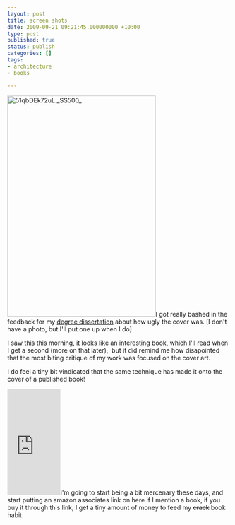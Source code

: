 ```yaml
---
layout: post
title: screen shots
date: 2009-09-21 09:21:45.000000000 +10:00
type: post
published: true
status: publish
categories: []
tags:
- architecture
- books

---
```

<p><a href="http://www.amazon.co.uk/exec/obidos/ASIN/0195388445/downandoutint-20"><img class="alignright size-full wp-image-232" title="A Better Pencil: Readers, Writers, and the Digitial Revolution" src="{{ site.baseurl }}/assets/51qbDEk72uL._SS500_.jpg" alt="51qbDEk72uL._SS500_" width="336" height="500" /></a>I got really bashed in the feedback for my <a href="http://www.notionparallax.co.uk/wordpress/wp-admin/post-new.php">degree dissertation</a> about how ugly the cover was. [I don't have a photo, but I'll put one up when I do]</p>
<p>I saw <a title="A Better Pencil: Readers, Writers, and the Digitial Revolution" href="http://www.amazon.co.uk/exec/obidos/ASIN/0195388445/downandoutint-20">this</a> this morning, it looks like an interesting book, which I'll read when I get a second (more on that later),  but it did remind me how disapointed that the most biting critique of my work was focused on the cover art.</p>
<p>I do feel a tiny bit vindicated that the same technique has made it onto the cover of a published book!</p>
<p><iframe class="alignright" src="http://rcm-uk.amazon.co.uk/e/cm?lt1=_blank&bc1=FFFFFF&IS2=1&nou=1&bg1=FFFFFF&fc1=000000&lc1=0000FF&t=notioparal-21&o=2&p=8&l=as1&m=amazon&f=ifr&asins=0195388445" style="width:120px;height:240px;" scrolling="no" marginwidth="0" marginheight="0" frameborder="0">
There really should be an iframe here :(
</iframe>I'm going to start being a bit mercenary these days, and start putting an amazon associates link on here if I mention a book, if you buy it through this link, I get a tiny amount of money to feed my <del>crack</del> book habit.</p>
